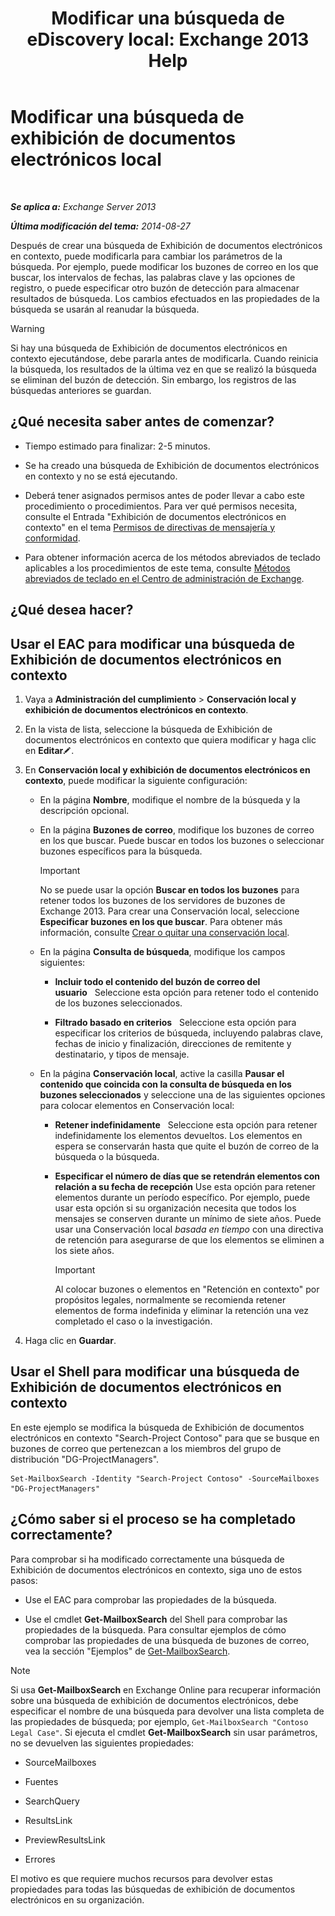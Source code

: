 ﻿---
title: 'Modificar una búsqueda de eDiscovery local: Exchange 2013 Help'
TOCTitle: Modificar una búsqueda de exhibición de documentos electrónicos local
ms:assetid: 3162743c-cc12-4997-91e0-bcbfea8bcb17
ms:mtpsurl: https://technet.microsoft.com/es-es/library/Dd335182(v=EXCHG.150)
ms:contentKeyID: 49895555
ms.date: 05/22/2018
mtps_version: v=EXCHG.150
ms.translationtype: MT
---

# Modificar una búsqueda de exhibición de documentos electrónicos local

 

_**Se aplica a:** Exchange Server 2013_

_**Última modificación del tema:** 2014-08-27_

Después de crear una búsqueda de Exhibición de documentos electrónicos en contexto, puede modificarla para cambiar los parámetros de la búsqueda. Por ejemplo, puede modificar los buzones de correo en los que buscar, los intervalos de fechas, las palabras clave y las opciones de registro, o puede especificar otro buzón de detección para almacenar resultados de búsqueda. Los cambios efectuados en las propiedades de la búsqueda se usarán al reanudar la búsqueda.


> [!WARNING]
> Si hay una búsqueda de Exhibición de documentos electrónicos en contexto ejecutándose, debe pararla antes de modificarla. Cuando reinicia la búsqueda, los resultados de la última vez en que se realizó la búsqueda se eliminan del buzón de detección. Sin embargo, los registros de las búsquedas anteriores se guardan.



## ¿Qué necesita saber antes de comenzar?

  - Tiempo estimado para finalizar: 2-5 minutos.

  - Se ha creado una búsqueda de Exhibición de documentos electrónicos en contexto y no se está ejecutando.

  - Deberá tener asignados permisos antes de poder llevar a cabo este procedimiento o procedimientos. Para ver qué permisos necesita, consulte el Entrada "Exhibición de documentos electrónicos en contexto" en el tema [Permisos de directivas de mensajería y conformidad](messaging-policy-and-compliance-permissions-exchange-2013-help.md).

  - Para obtener información acerca de los métodos abreviados de teclado aplicables a los procedimientos de este tema, consulte [Métodos abreviados de teclado en el Centro de administración de Exchange](keyboard-shortcuts-in-the-exchange-admin-center-exchange-online-protection-help.md).

## ¿Qué desea hacer?

## Usar el EAC para modificar una búsqueda de Exhibición de documentos electrónicos en contexto

1.  Vaya a **Administración del cumplimiento** \> **Conservación local y exhibición de documentos electrónicos en contexto**.

2.  En la vista de lista, seleccione la búsqueda de Exhibición de documentos electrónicos en contexto que quiera modificar y haga clic en **Editar**![Icono Editar](images/Bb124582.6f53ccb2-1f13-4c02-bea0-30690e6ea71d(EXCHG.150).gif "Icono Editar").

3.  En **Conservación local y exhibición de documentos electrónicos en contexto**, puede modificar la siguiente configuración:
    
      - En la página **Nombre**, modifique el nombre de la búsqueda y la descripción opcional.
    
      - En la página **Buzones de correo**, modifique los buzones de correo en los que buscar. Puede buscar en todos los buzones o seleccionar buzones específicos para la búsqueda.
        

        > [!IMPORTANT]
        > No se puede usar la opción <STRONG>Buscar en todos los buzones</STRONG> para retener todos los buzones de los servidores de buzones de Exchange&nbsp;2013. Para crear una Conservación local, seleccione <STRONG>Especificar buzones en los que buscar</STRONG>. Para obtener más información, consulte <A href="create-or-remove-an-in-place-hold-exchange-2013-help.md">Crear o quitar una conservación local</A>.

    
      - En la página **Consulta de búsqueda**, modifique los campos siguientes:
        
          - **Incluir todo el contenido del buzón de correo del usuario**   Seleccione esta opción para retener todo el contenido de los buzones seleccionados.
        
          - **Filtrado basado en criterios**   Seleccione esta opción para especificar los criterios de búsqueda, incluyendo palabras clave, fechas de inicio y finalización, direcciones de remitente y destinatario, y tipos de mensaje.
    
      - En la página **Conservación local**, active la casilla **Pausar el contenido que coincida con la consulta de búsqueda en los buzones seleccionados** y seleccione una de las siguientes opciones para colocar elementos en Conservación local:
        
          - **Retener indefinidamente**   Seleccione esta opción para retener indefinidamente los elementos devueltos. Los elementos en espera se conservarán hasta que quite el buzón de correo de la búsqueda o la búsqueda.
        
          - **Especificar el número de días que se retendrán elementos con relación a su fecha de recepción** Use esta opción para retener elementos durante un período específico. Por ejemplo, puede usar esta opción si su organización necesita que todos los mensajes se conserven durante un mínimo de siete años. Puede usar una Conservación local *basada en tiempo* con una directiva de retención para asegurarse de que los elementos se eliminen a los siete años.
            

            > [!IMPORTANT]
            > Al colocar buzones o elementos en "Retención en contexto" por propósitos legales, normalmente se recomienda retener elementos de forma indefinida y eliminar la retención una vez completado el caso o la investigación.



4.  Haga clic en **Guardar**.

## Usar el Shell para modificar una búsqueda de Exhibición de documentos electrónicos en contexto

En este ejemplo se modifica la búsqueda de Exhibición de documentos electrónicos en contexto "Search-Project Contoso" para que se busque en buzones de correo que pertenezcan a los miembros del grupo de distribución "DG-ProjectManagers".

    Set-MailboxSearch -Identity "Search-Project Contoso" -SourceMailboxes "DG-ProjectManagers"

## ¿Cómo saber si el proceso se ha completado correctamente?

Para comprobar si ha modificado correctamente una búsqueda de Exhibición de documentos electrónicos en contexto, siga uno de estos pasos:

  - Use el EAC para comprobar las propiedades de la búsqueda.

  - Use el cmdlet **Get-MailboxSearch** del Shell para comprobar las propiedades de la búsqueda. Para consultar ejemplos de cómo comprobar las propiedades de una búsqueda de buzones de correo, vea la sección "Ejemplos" de [Get-MailboxSearch](https://technet.microsoft.com/es-es/library/dd351021\(v=exchg.150\)).


> [!NOTE]
> Si usa <STRONG>Get-MailboxSearch</STRONG> en Exchange Online para recuperar información sobre una búsqueda de exhibición de documentos electrónicos, debe especificar el nombre de una búsqueda para devolver una lista completa de las propiedades de búsqueda; por ejemplo, <CODE>Get-MailboxSearch "Contoso Legal Case"</CODE>. Si ejecuta el cmdlet <STRONG>Get-MailboxSearch</STRONG> sin usar parámetros, no se devuelven las siguientes propiedades: 
> <UL>
> <LI>
> <P>SourceMailboxes</P>
> <LI>
> <P>Fuentes</P>
> <LI>
> <P>SearchQuery</P>
> <LI>
> <P>ResultsLink</P>
> <LI>
> <P>PreviewResultsLink</P>
> <LI>
> <P>Errores</P></LI></UL>El motivo es que requiere muchos recursos para devolver estas propiedades para todas las búsquedas de exhibición de documentos electrónicos en su organización.



